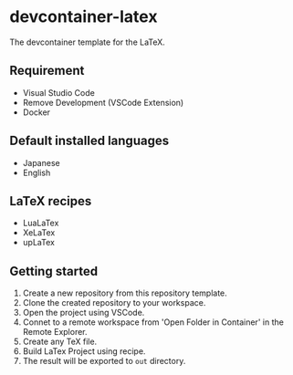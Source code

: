 # devcontainer-latex

The devcontainer template for the LaTeX.

## Requirement

- Visual Studio Code
- Remove Development (VSCode Extension)
- Docker

## Default installed languages

- Japanese
- English

## LaTeX recipes

- LuaLaTex
- XeLaTex
- upLaTex

## Getting started

1. Create a new repository from this repository template.
1. Clone the created repository to your workspace.
1. Open the project using VSCode.
1. Connet to a remote workspace from 'Open Folder in Container' in the Remote Explorer.
1. Create any TeX file.
1. Build LaTex Project using recipe.
1. The result will be exported to `out` directory.
